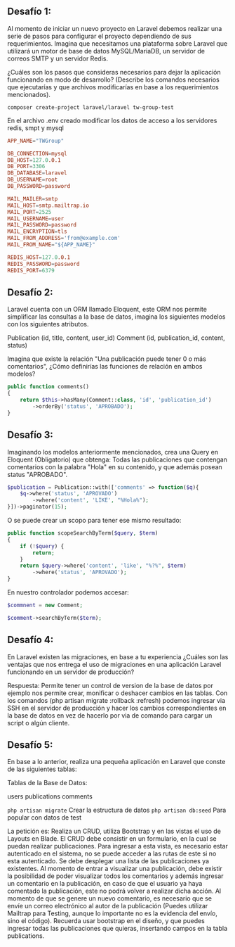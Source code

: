 ## Desafío 1:
Al momento de iniciar un nuevo proyecto en Laravel debemos realizar una serie de pasos para configurar el proyecto dependiendo de sus requerimientos. Imagina que necesitamos una plataforma sobre Laravel que utilizará un motor de base de datos MySQL/MariaDB, un servidor de correos SMTP y un servidor Redis.

¿Cuáles son los pasos que consideras necesarios para dejar la aplicación funcionando en modo de desarrollo? (Describe los comandos necesarios que ejecutarías y que archivos modificarías en base a los requerimientos mencionados).

`composer create-project laravel/laravel tw-group-test`

En el archivo .env creado modificar los datos de acceso a los servidores redis, smpt y mysql

```conf
APP_NAME="TWGroup"

DB_CONNECTION=mysql
DB_HOST=127.0.0.1
DB_PORT=3306
DB_DATABASE=laravel
DB_USERNAME=root
DB_PASSWORD=password

MAIL_MAILER=smtp
MAIL_HOST=smtp.mailtrap.io
MAIL_PORT=2525
MAIL_USERNAME=user
MAIL_PASSWORD=password
MAIL_ENCRYPTION=tls
MAIL_FROM_ADDRESS='from@example.com'
MAIL_FROM_NAME="${APP_NAME}"

REDIS_HOST=127.0.0.1
REDIS_PASSWORD=password
REDIS_PORT=6379
```

## Desafío 2:
Laravel cuenta con un ORM llamado Eloquent, este ORM nos permite simplificar las consultas a la base de datos, imagina los siguientes modelos con los siguientes atributos.

Publication (id, title, content, user_id)
Comment (id, publication_id, content, status)

Imagina que existe la relación "Una publicación puede tener 0 o más comentarios", ¿Cómo definirías las funciones de relación en ambos modelos?

```php
public function comments()
{
    return $this->hasMany(Comment::class, 'id', 'publication_id')
        ->orderBy('status', 'APROBADO');
}
```


## Desafío 3:
Imaginando los modelos anteriormente mencionados, crea una Query en Eloquent (Obligatorio) que obtenga: Todas las publicaciones que contengan comentarios con la palabra "Hola" en su contenido, y que además posean status "APROBADO".

```php
$publication = Publication::with(['comments' => function($q){
    $q->where('status', 'APROVADO')
        ->where('content', 'LIKE', "%Hola%");
}])->paginator(15);
```


O se puede crear un scopo para tener ese mismo resultado:

```php
public function scopeSearchByTerm($query, $term)
{
    if (!$query) {
        return;
    }
    return $query->where('content', 'like', "%?%", $term)
        ->where('status', 'APROVADO');
}
```

En nuestro controlador podemos accesar:
```php
$commnent = new Comment;

$comment->searchByTerm($term);

```


## Desafío 4:
En Laravel existen las migraciones, en base a tu experiencia ¿Cuáles son las ventajas que nos entrega el uso de migraciones en una aplicación Laravel funcionando en un servidor de producción?

Respuesta: Permite tener un control de version de la base de datos por ejemplo nos permite crear, monificar o deshacer cambios en las tablas. Con los comandos (php artisan migrate :rollback :refresh) podemos ingresar via SSH en el servidor de producción y hacer los cambios correspondientes en la
base de datos en vez de hacerlo por via de comando para cargar un script o algún cliente.


## Desafío 5:

En base a lo anterior, realiza una pequeña aplicación en Laravel que conste de las siguientes tablas:

Tablas de la Base de Datos:

users
publications
comments

`php artisan migrate` Crear la estructura de datos
`php artisan db:seed` Para popular con datos de test

La petición es:
Realiza un CRUD, utiliza Bootstrap y en las vistas el uso de Layouts en Blade.
El CRUD debe consistir en un formulario, en la cual se puedan realizar publicaciones.
Para ingresar a esta vista, es necesario estar autenticado en el sistema, no se puede acceder a las rutas de este si no esta autenticado.
Se debe desplegar una lista de las publicaciones ya existentes.
Al momento de entrar a visualizar una publicación, debe existir la posibilidad de poder visualizar todos los comentarios y además ingresar un comentario en la publicación, en caso de que el usuario ya haya comentado la publicación, este no podrá volver a realizar dicha acción.
Al momento de que se genere un nuevo comentario, es necesario que se envíe un correo electrónico al autor de la publicación (Puedes utilizar Mailtrap para Testing, aunque lo importante no es la evidencia del envío, sino el código).
Recuerda usar bootstrap en el diseño, y que puedes ingresar todas las publicaciones que quieras, insertando campos en la tabla publications.




